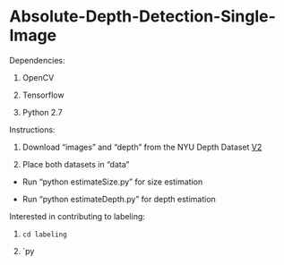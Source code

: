 Absolute-Depth-Detection-Single-Image
=========================================================


Dependencies:

1.  OpenCV

2.  Tensorflow

3.  Python 2.7


Instructions:

1.  Download “images” and “depth” from the NYU Depth Dataset [V2](<https://cs.nyu.edu/~silberman/datasets/nyu_depth_v2.html>)

2.  Place both datasets in “data”


- Run “python estimateSize.py” for size estimation

- Run “python estimateDepth.py” for depth estimation


Interested in contributing to labeling:

1.  `cd labeling`

2.  `py